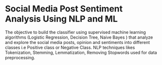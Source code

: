 
# Social Media Post Sentiment Analysis Using NLP and ML
The objective to build the classifier using supervised machine learning
algorithms (Logistic Regression, Decision Tree, Naive Bayes ) that
analyze and explore the social media posts, opinion and sentiments into
different classes i.e Positive class or Negative Class. NLP techniques
likes Tokenization, Stemming, Lemmatization, Removing Stopwords
used for data preprocessing.
